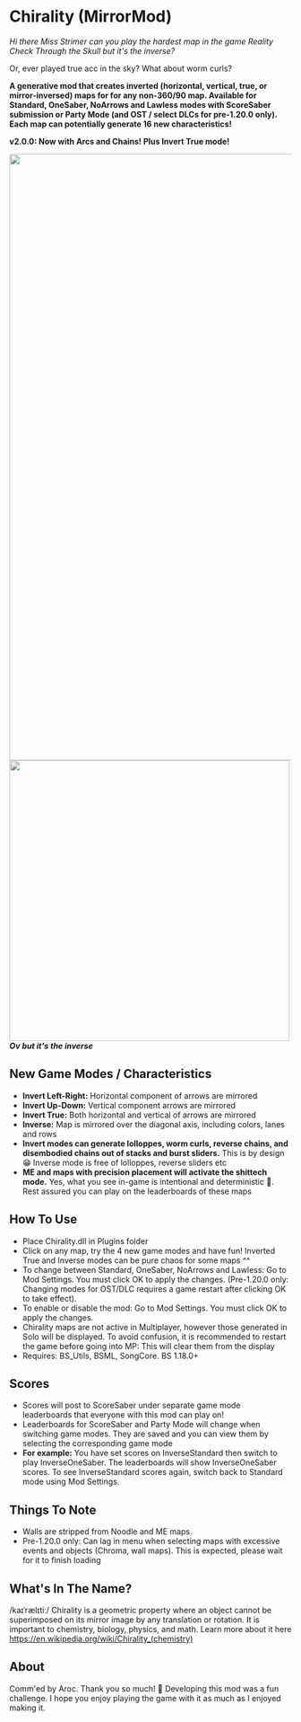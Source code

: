# Chirality (MirrorMod)

*Hi there Miss Strimer can you play the hardest map in the game Reality Check Through the Skull but it's the inverse?*

Or, ever played true acc in the sky? What about worm curls?

**A generative mod that creates inverted (horizontal, vertical, true, or mirror-inversed) maps for for any non-360/90 map.
Available for Standard, OneSaber, NoArrows and Lawless modes with ScoreSaber submission or Party Mode (and OST / select DLCs for pre-1.20.0 only). Each map can potentially generate 16 new characteristics!**

**v2.0.0: Now with Arcs and Chains! Plus Invert True mode!**


<p>
  <img src="https://github.com/zeph-yr/Chirality/blob/ME_Noodle/Screenshots/menu_4_small.png"/ width="1080"><br>
  <img src="https://github.com/zeph-yr/Chirality/blob/ME_Noodle/Screenshots/mirror.png" width="500"/><br>
  <b><i>Ov but it's the inverse</i></b>
</p>

## New Game Modes / Characteristics
- **Invert Left-Right:** Horizontal component of arrows are mirrored
- **Invert Up-Down:** Vertical component arrows are mirrored
- **Invert True:** Both horizontal and vertical of arrows are mirrored
- **Inverse:** Map is mirrored over the diagonal axis, including colors, lanes and rows
- **Invert modes can generate lolloppes, worm curls, reverse chains, and disembodied chains out of stacks and burst sliders.** This is by design 😁 Inverse mode is free of lolloppes, reverse sliders etc
- **ME and maps with precision placement will activate the shittech mode.** Yes, what you see in-game is intentional and deterministic 🤣. Rest assured you can play on the leaderboards of these maps

## How To Use
- Place Chirality.dll in Plugins folder
- Click on any map, try the 4 new game modes and have fun! Inverted True and Inverse modes can be pure chaos for some maps ^^
- To change between Standard, OneSaber, NoArrows and Lawless: Go to Mod Settings. You must click OK to apply the changes. (Pre-1.20.0 only: Changing modes for OST/DLC requires a game restart after clicking OK to take effect).
- To enable or disable the mod: Go to Mod Settings. You must click OK to apply the changes.
- Chirality maps are not active in Multiplayer, however those generated in Solo will be displayed. To avoid confusion, it is recommended to restart the game before going into MP: This will clear them from the display
- Requires: BS_Utils, BSML, SongCore. BS 1.18.0+

## Scores
- Scores will post to ScoreSaber under separate game mode leaderboards that everyone with this mod can play on!
- Leaderboards for ScoreSaber and Party Mode will change when switching game modes. They are saved and you can view them by selecting the corresponding game mode
- **For example:** You have set scores on InverseStandard then switch to play InverseOneSaber. The leaderboards will show InverseOneSaber scores. To see InverseStandard scores again, switch back to Standard mode using Mod Settings.

## Things To Note
- Walls are stripped from Noodle and ME maps.
- Pre-1.20.0 only: Can lag in menu when selecting maps with excessive events and objects (Chroma, wall maps). This is expected, please wait for it to finish loading

## What's In The Name?
/kaɪˈrælɪtiː/ Chirality is a geometric property where an object cannot be superimposed on its mirror image by any translation or rotation. It is important to chemistry, biology, physics, and math. Learn more about it here https://en.wikipedia.org/wiki/Chirality_(chemistry)

## About
Comm'ed by Aroc. Thank you so much! 💖 Developing this mod was a fun challenge. I hope you enjoy playing the game with it as much as I enjoyed making it.
